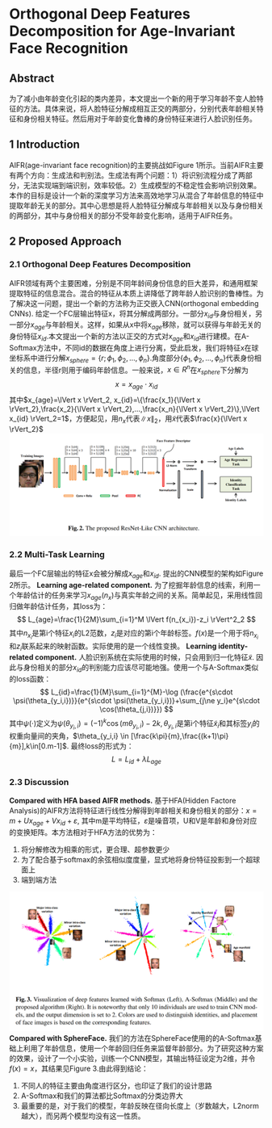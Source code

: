 # Orthogonal Deep Features Decomposition for Age-Invariant Face Recognition

## Abstract
为了减小由年龄变化引起的类内差异，本文提出一个新的用于学习年龄不变人脸特征的方法。具体来说，将人脸特征分解成相互正交的两部分，分别代表年龄相关特征和身份相关特征。然后用对于年龄变化鲁棒的身份特征来进行人脸识别任务。

## 1 Introduction
AIFR(age-invariant face recognition)的主要挑战如Figure 1所示。当前AIFR主要有两个方向：生成法和判别法。生成法有两个问题：1）将识别流程分成了两部分，无法实现端到端识别，效率较低。2）生成模型的不稳定性会影响识别效果。
本作的目标是设计一个新的深度学习方法来高效地学习从混合了年龄信息的特征中提取年龄无关的部分。其中心思想是将人脸特征分解成与年龄相关以及与身份相关的两部分，其中与身份相关的部分不受年龄变化影响，适用于AIFR任务。

## 2 Proposed Approach
### 2.1 Orthogonal Deep Features Decomposition
AIFR领域有两个主要困难，分别是不同年龄间身份信息的巨大差异，和通用框架提取特征的信息混合。混合的特征从本质上讲降低了跨年龄人脸识别的鲁棒性。为了解决这一问题，提出一个新的方法称为正交嵌入CNN(orthogonal embedding CNNs).
给定一个FC层输出特征x，将其分解成两部分。一部分$x_{id}$与身份相关，另一部分$x_{age}$与年龄相关。这样，如果从x中将$x_{age}$移除，就可以获得与年龄无关的身份特征$x_{id}$.本文提出一个新的方法以正交的方式对$x_{age}$和$x_{id}$进行建模。在A-Softmax方法中，不同id的数据在角度上进行分离，受此启发，我们将特征x在球坐标系中进行分解$x_{sphere}=\{r;\phi_1,\phi_2,...,\phi_n\}$.角度部分$\{\phi_1,\phi_2,...,\phi_n\}$代表身份相关的信息，半径r则用于编码年龄信息。一般来说，$x\in R^n$在$x_{sphere}$下分解为
$$
x=x_{age}\cdot x_{id}
$$
其中$x_{age}=\lVert x \rVert_2, x_{id}=\{\frac{x_1}{\lVert x \rVert_2},\frac{x_2}{\lVert x \rVert_2},...,\frac{x_n}{\lVert x \rVert_2}\},\lVert x_{id} \rVert_2=1$，方便起见，用$n_x$代表$\lVert x \rVert_2$，用$\tilde{x}$代表$\frac{x}{\lVert x \rVert_2}$
![Figure 2](2.png 'Figure 2')
### 2.2 Multi-Task Learning
最后一个FC层输出的特征x会被分解成$x_{age}$和$x_{id}$. 提出的CNN模型的架构如Figure 2所示。
**Learning age-related component.** 为了挖掘年龄信息的线索，利用一个年龄估计的任务来学习$x_{age}(n_x)$与真实年龄之间的关系。简单起见，采用线性回归做年龄估计任务，其loss为：
$$
L_{age}=\frac{1}{2M}\sum_{i=1}^M \lVert f(n_{x_i})-z_i \rVert^2_2
$$
其中$n_{x_i}$是第i个特征$x_i$的L2范数，$z_i$是对应的第i个年龄标签。$f(x)$是一个用于将$n_{x_i}$和$z_i$联系起来的映射函数。实际使用的是一个线性变换。
**Learning identity-related component.** 人脸识别系统在实际使用的时候，只会用到归一化特征$\tilde{x}$. 因此与身份相关的部分$x_{id}$的判别能力应该尽可能地强。使用一个与A-Softmax类似的loss函数：
$$
L_{id}=\frac{1}{M}\sum_{i=1}^{M}-\log (\frac{e^{s\cdot \psi(\theta_{y_i,i})}}{e^{s\cdot \psi(\theta_{y_i,i})}+\sum_{j\ne y_i}e^{s\cdot \cos(\theta_{j,i})}})
$$
其中$\psi(\cdot)$定义为$\psi(\theta_{y_i,i})=(-1)^k\cos(m\theta_{y_i,i})-2k,\theta_{y_i,i}$是第i个特征$\tilde{x}_i$和其标签$y_i$的权重向量间的夹角，$\theta_{y_i,i} \in [\frac{k\pi}{m},\frac{(k+1)\pi}{m}],k\in[0.m-1]$.
最终loss的形式为：
$$
L=L_{id}+\lambda L_{age}
$$

### 2.3 Discussion
**Compared with HFA based AIFR methods.** 基于HFA(Hidden Factore Analysis)的AIFR方法将特征进行线性分解得到年龄相关和身份相关的部分：$x=m+Ux_{age}+Vx_{id}+\varepsilon$, 其中m是平均特征，$\varepsilon$是噪音项，U和V是年龄和身份对应的变换矩阵。本方法相对于HFA方法的优势为：
1. 将分解修改为相乘的形式，更合理、超参数更少
2. 为了配合基于softmax的余弦相似度度量，显式地将身份特征投影到一个超球面上
3. 端到端方法

![Figure 3](3.png 'Figure 3')
**Compared with SphereFace.** 我们的方法在SphereFace使用的的A-Softmax基础上利用了年龄信息，使用一个年龄回归任务来监督年龄部分。为了研究这种方案的效果，设计了一个小实验，训练一个CNN模型，其输出特征设定为2维，并令$f(x)=x$，其结果见Figure 3.由此得到结论：
1. 不同人的特征主要由角度进行区分，也印证了我们的设计思路
2. A-Softmax和我们的算法都比Softmax的分类边界大
3. 最重要的是，对于我们的模型，年龄反映在径向长度上（岁数越大，L2norm越大），而另两个模型均没有这一性质。
